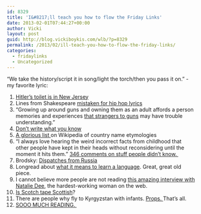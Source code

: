 ```yaml
---
id: 8329
title: 'I&#8217;ll teach you how to flow the Friday Links'
date: 2013-02-01T07:44:27+00:00
author: Vicki
layout: post
guid: http://blog.vickiboykis.com/wlb/?p=8329
permalink: /2013/02/ill-teach-you-how-to-flow-the-friday-links/
categories:
  - fridaylinks
  - Uncategorized
---
```

&#8220;We take the history/script it in song/light the torch/then you pass it on.&#8221; -my favorite lyric:



  1. <a href="http://www.tabletmag.com/jewish-news-and-politics/122641/hitlers-toilet-is-in-new-jersey" target="_blank"><span style="line-height: 13px;">Hitler&#8217;s toilet is in New Jersey</span></a>
  2. Lines from Shakespeare <a href="http://htmlgiant.com/random/lines-from-shakespeare-mistaken-for-1990s-hip-hop-lyrics/" target="_blank">mistaken for hip hop lyrics</a>
  3. &#8220;Growing up around guns and owning them as an adult affords a person memories and experiences <a href="http://www.newrepublic.com/article/112194/walter-kirn-gun-owners#" target="_blank">that strangers to guns</a> may have trouble understanding.&#8221;
  4. <a href="http://www.theatlantic.com/magazine/archive/2011/08/dont-write-what-you-know/308576/#.UQa3kJDvH7Y.twitter" target="_blank">Don&#8217;t write what you know</a>
  5. <a href="http://en.wikipedia.org/wiki/List_of_country_name_etymologies" target="_blank">A glorious list </a>on Wikipedia of country name etymologies
  6. &#8220;I always love hearing the weird incorrect facts from childhood that other people have kept in their heads without reconsidering until the moment it hits them.&#8221; <a href="http://queserasera.org/archives/001412.html" target="_blank">346 comments on stuff people didn&#8217;t know. </a>
  7. Brodsky: <a href="http://www.tinhouse.com/blog/22158/22158.html" target="_blank">Dispatches from Russia</a>
  8. Longread about <a href="http://www.newyorker.com/reporting/2007/04/16/070416fa_fact_colapinto#ixzz2IolCLFHw" target="_blank">what it means to learn a language</a>. Great, great old piece.
  9. I cannot believe more people are not reading <a href="http://therumpus.net/2013/01/the-rumpus-interview-with-natalie-dee/" target="_blank">this amazing interview with Natalie Dee</a>, the hardest-working woman on the web.
 10. <a href="http://www.theparisreview.org/blog/2013/01/31/is-scotch-tape-scottish" target="_blank">Is Scotch tape Scottish</a>?
 11. There are people why fly to Kyrgyzstan with infants. <a href="http://ivorypomegranate.com/2013/01/29/in-praise-of-aeroflot/" target="_blank">Props. </a>That&#8217;s all.
 12. <a href="http://byliner.com/spotlights/102-spectacular-nonfiction-articles-2012" target="_blank">SOOO MUCH READING. </a>
